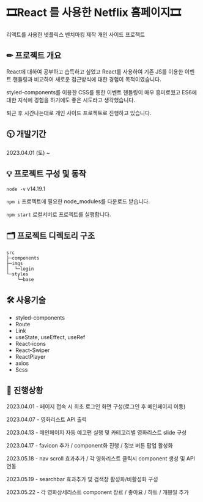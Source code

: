 # 🎞React 를 사용한 Netflix 홈페이지🎞

리액트를 사용한 넷플릭스 벤치마킹 제작 개인 사이드 프로젝트


## ✏ 프로젝트 개요

React에 대하여 공부하고 습득하고 싶었고 React를 사용하여 기존 JS를 이용한 이벤트 핸들링과 비교하여 새로운 접근방식에 대한 경험이 목적이였습니다.

styled-components를 이용한 CSS를 통한 이벤트 핸들링이 매우 흥미로웠고 ES6에 대한 지식에 경험을 하기에도 좋은 시도라고 생각했습니다.

퇴근 후 시간나는대로 개인 사이드 프로젝트로 진행하고 있습니다.

 ## 🕥 개발기간 

2023.04.01 (토) ~ 

## 💡 프로젝트 구성 및 동작

`node -v` v14.19.1

`npm i` 프로젝트에 필요한 node_modules를 다운로드 받습니다.

`npm start` 로컬서버로 프로젝트를 실행합니다.

##  🗂 프로젝트 디렉토리 구조

```
src
├─components
├─imgs
│  └─login
└─styles
    └─base

``` 
## 🛠 사용기술

- styled-components
- Route
- Link
- useState, useEffect, useRef
- React-icons
- React-Swiper
- ReactPlayer
- axios
- Scss

## 📌 진행상황

2023.04.01 - 페이지 접속 시 최초 로그인 화면 구성(로그인 후 메인페이지 이동)

2023.04.07 - 영화리스트 API 출력

2023.04.13 - 메인페이지 자동 예고편 실행 및 카테고리별 영화리스트 slide 구성

2023.04.17 - favicon 추가 / component화 진행 / 정보 버튼 팝업 활성화

2023.05.18 - nav scroll 효과추가 / 각 영화리스트 클릭시 component 생성 및 API 연동

2023.05.19 - searchbar 효과추가 및 검색창 활성화/비활성화 구성

2023.05.22 - 각 영화상세리스트 component 장르 / 좋아요 / 하트 / 개봉일 추가
